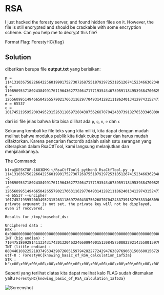 # RSA
I just hacked the foresty server, and found hidden files on it. However, the file is still encrypted and should be crackable with some encryption scheme. Can you help me to decrypt this file?

Format Flag: ForestyHC{flag}
## Solution
diberikan berupa file **output.txt** yang berisikan:

```
p = 11413103675822664225601999175273072687551879297253185126741523466362348133163394972217556084104081538105360708095307491348550738865387355072980811703266547
q = 11089095371802438499176119643627720647177193543467395911849539384700825069786241084525126707796608170135955564588268686907917715301698989138966940541549471
n = 126560995149466504265579021766311629770493141282111862401341297431524778816640714635528326471741097475924737808599367763532628409211826397113452281612000778463076392565774132838130801029801212613725233476886672713062885175272393050026528920139475972252978947240069567831277393850272658402048012010787499846637
e = 65537
c = 101745219595200349523152631186972604387562687070424337391827653334680968467499417833947662984712440742528056447473955784742413027053684762025541828629380347762172127149025219273226750365996684215327960258305658612699878870293797722424415286951422307953692960206756965270631710865360680064948856718463863745817
```

dari isi file jelas bahwa kita bisa dilihat ada ```p```, ```q```, ```n```, ```e``` dan ```c```

Sekarang kembali ke file teks yang kita miliki, kita dapat dengan mudah melihat bahwa modulus publik kita tidak cukup besar dan harus mudah difaktorkan. Karena pencarian factordb adalah salah satu serangan yang diterapkan dalam RsaCtfTool, kami langsung melanjutkan dan menjalankannya.

The Command:
```
k1ra@DESKTOP-1683DMK:~/RsaCtfTool$ python3 RsaCtfTool.py -p 11413103675822664225601999175273072687551879297253185126741523466362348133163394972217556084104081538105360708095307491348550738865387355072980811703266547 -q 11089095371802438499176119643627720647177193543467395911849539384700825069786241084525126707796608170135955564588268686907917715301698989138966940541549471 -n 126560995149466504265579021766311629770493141282111862401341297431524778816640714635528326471741097475924737808599367763532628409211826397113452281612000778463076392565774132838130801029801212613725233476886672713062885175272393050026528920139475972252978947240069567831277393850272658402048012010787499846637 -e 65537 --uncipher 101745219595200349523152631186972604387562687070424337391827653334680968467499417833947662984712440742528056447473955784742413027053684762025541828629380347762172127149025219273226750365996684215327960258305658612699878870293797722424415286951422307953692960206756965270631710865360680064948856718463863745817
private argument is not set, the private key will not be displayed, even if recovered.

Results for /tmp/tmpsehof_ds:

Unciphered data :
HEX : 0x000000000000000000000000000000000000000000000000000000000000000000000000000000000000000000000000000000000000000000000000000000000000000000000000000000000000466f726573747948437b6b6e6f77696e675f62617369635f6f665f5253415f63616c63756c6174696f6e5f3161663533617d
INT (big endian) : 710475180928141133431742013204632466009400151308457508022921435500159792397707897968996182072926168154787123169961664893
INT (little endian) : 88044610822521837495343987260515979428227724294763897690631506600156728573339986111943520259325024304180918026479974146254976639187984357609811671916622107420013671476096317675244319316695088860757572357124732611612620189032145428518011117523419945974868386898494692575682279005114163359493374618478059716608
utf-8 : ForestyHC{knowing_basic_of_RSA_calculation_1af53a}
STR : b'\x00\x00\x00\x00\x00\x00\x00\x00\x00\x00\x00\x00\x00\x00\x00\x00\x00\x00\x00\x00\x00\x00\x00\x00\x00\x00\x00\x00\x00\x00\x00\x00\x00\x00\x00\x00\x00\x00\x00\x00\x00\x00\x00\x00\x00\x00\x00\x00\x00\x00\x00\x00\x00\x00\x00\x00\x00\x00\x00\x00\x00\x00\x00\x00\x00\x00\x00\x00\x00\x00\x00\x00\x00\x00\x00\x00\x00\x00ForestyHC{knowing_basic_of_RSA_calculation_1af53a}'
```

Seperti yang terlihat diatas kita dapat melihat kalo FLAG sudah ditemukan yaitu ```ForestyHC{knowing_basic_of_RSA_calculation_1af53a}```

![Screenshot](https://media.tenor.com/CW3dv0a1Hf4AAAAC/mission-complete-spongebob.gif)
